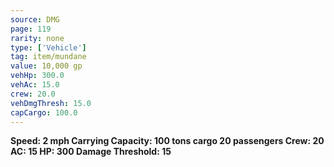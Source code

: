 ```yaml
---
source: DMG
page: 119
rarity: none
type: ['Vehicle']
tag: item/mundane
value: 10,000 gp
vehHp: 300.0
vehAc: 15.0
crew: 20.0
vehDmgThresh: 15.0
capCargo: 100.0
---
```


**Speed: 2 mph
Carrying Capacity: 100 tons cargo
20 passengers
Crew: 20
AC: 15
HP: 300
Damage Threshold: 15**

